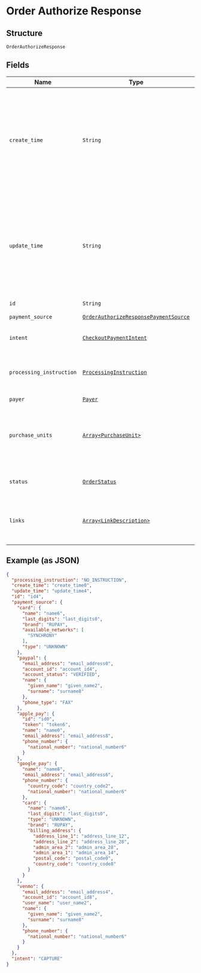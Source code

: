 
# Order Authorize Response

## Structure

`OrderAuthorizeResponse`

## Fields

| Name | Type | Tags | Description |
|  --- | --- | --- | --- |
| `create_time` | `String` | Optional | The date and time, in [Internet date and time format](https://tools.ietf.org/html/rfc3339#section-5.6). Seconds are required while fractional seconds are optional.<blockquote><strong>Note:</strong> The regular expression provides guidance but does not reject all invalid dates.</blockquote><br>**Constraints**: *Minimum Length*: `20`, *Maximum Length*: `64`, *Pattern*: `^[0-9]{4}-(0[1-9]\|1[0-2])-(0[1-9]\|[1-2][0-9]\|3[0-1])[T,t]([0-1][0-9]\|2[0-3]):[0-5][0-9]:([0-5][0-9]\|60)([.][0-9]+)?([Zz]\|[+-][0-9]{2}:[0-9]{2})$` |
| `update_time` | `String` | Optional | The date and time, in [Internet date and time format](https://tools.ietf.org/html/rfc3339#section-5.6). Seconds are required while fractional seconds are optional.<blockquote><strong>Note:</strong> The regular expression provides guidance but does not reject all invalid dates.</blockquote><br>**Constraints**: *Minimum Length*: `20`, *Maximum Length*: `64`, *Pattern*: `^[0-9]{4}-(0[1-9]\|1[0-2])-(0[1-9]\|[1-2][0-9]\|3[0-1])[T,t]([0-1][0-9]\|2[0-3]):[0-5][0-9]:([0-5][0-9]\|60)([.][0-9]+)?([Zz]\|[+-][0-9]{2}:[0-9]{2})$` |
| `id` | `String` | Optional | The ID of the order. |
| `payment_source` | [`OrderAuthorizeResponsePaymentSource`](../../doc/models/order-authorize-response-payment-source.md) | Optional | The payment source used to fund the payment. |
| `intent` | [`CheckoutPaymentIntent`](../../doc/models/checkout-payment-intent.md) | Optional | The intent to either capture payment immediately or authorize a payment for an order after order creation. |
| `processing_instruction` | [`ProcessingInstruction`](../../doc/models/processing-instruction.md) | Optional | The instruction to process an order.<br>**Default**: `ProcessingInstruction::NO_INSTRUCTION`<br>**Constraints**: *Minimum Length*: `1`, *Maximum Length*: `36`, *Pattern*: `^[0-9A-Z_]+$` |
| `payer` | [`Payer`](../../doc/models/payer.md) | Optional | - |
| `purchase_units` | [`Array<PurchaseUnit>`](../../doc/models/purchase-unit.md) | Optional | An array of purchase units. Each purchase unit establishes a contract between a customer and merchant. Each purchase unit represents either a full or partial order that the customer intends to purchase from the merchant.<br>**Constraints**: *Minimum Items*: `1`, *Maximum Items*: `10` |
| `status` | [`OrderStatus`](../../doc/models/order-status.md) | Optional | The order status.<br>**Constraints**: *Minimum Length*: `1`, *Maximum Length*: `255`, *Pattern*: `^[0-9A-Z_]+$` |
| `links` | [`Array<LinkDescription>`](../../doc/models/link-description.md) | Optional | An array of request-related [HATEOAS links](/api/rest/responses/#hateoas-links) that are either relevant to the issue by providing additional information or offering potential resolutions.<br>**Constraints**: *Minimum Items*: `1`, *Maximum Items*: `4` |

## Example (as JSON)

```json
{
  "processing_instruction": "NO_INSTRUCTION",
  "create_time": "create_time0",
  "update_time": "update_time4",
  "id": "id4",
  "payment_source": {
    "card": {
      "name": "name6",
      "last_digits": "last_digits0",
      "brand": "RUPAY",
      "available_networks": [
        "SYNCHRONY"
      ],
      "type": "UNKNOWN"
    },
    "paypal": {
      "email_address": "email_address0",
      "account_id": "account_id4",
      "account_status": "VERIFIED",
      "name": {
        "given_name": "given_name2",
        "surname": "surname8"
      },
      "phone_type": "FAX"
    },
    "apple_pay": {
      "id": "id0",
      "token": "token6",
      "name": "name0",
      "email_address": "email_address8",
      "phone_number": {
        "national_number": "national_number6"
      }
    },
    "google_pay": {
      "name": "name8",
      "email_address": "email_address6",
      "phone_number": {
        "country_code": "country_code2",
        "national_number": "national_number6"
      },
      "card": {
        "name": "name6",
        "last_digits": "last_digits0",
        "type": "UNKNOWN",
        "brand": "RUPAY",
        "billing_address": {
          "address_line_1": "address_line_12",
          "address_line_2": "address_line_28",
          "admin_area_2": "admin_area_28",
          "admin_area_1": "admin_area_14",
          "postal_code": "postal_code0",
          "country_code": "country_code8"
        }
      }
    },
    "venmo": {
      "email_address": "email_address4",
      "account_id": "account_id8",
      "user_name": "user_name2",
      "name": {
        "given_name": "given_name2",
        "surname": "surname8"
      },
      "phone_number": {
        "national_number": "national_number6"
      }
    }
  },
  "intent": "CAPTURE"
}
```

